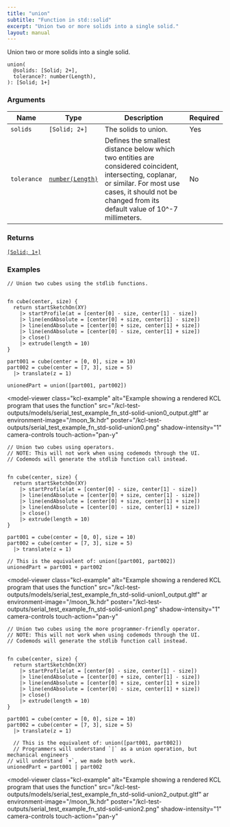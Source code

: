```yaml
---
title: "union"
subtitle: "Function in std::solid"
excerpt: "Union two or more solids into a single solid."
layout: manual
---
```


Union two or more solids into a single solid.

```kcl
union(
  @solids: [Solid; 2+],
  tolerance?: number(Length),
): [Solid; 1+]
```



### Arguments

| Name | Type | Description | Required |
|----------|------|-------------|----------|
| `solids` | `[Solid; 2+]` | The solids to union. | Yes |
| `tolerance` | [`number(Length)`](/docs/kcl-std/types/std-types-number) | Defines the smallest distance below which two entities are considered coincident, intersecting, coplanar, or similar. For most use cases, it should not be changed from its default value of 10^-7 millimeters. | No |

### Returns

[`[Solid; 1+]`](/docs/kcl-std/types/std-types-Solid)


### Examples

```kcl
// Union two cubes using the stdlib functions.


fn cube(center, size) {
  return startSketchOn(XY)
    |> startProfile(at = [center[0] - size, center[1] - size])
    |> line(endAbsolute = [center[0] + size, center[1] - size])
    |> line(endAbsolute = [center[0] + size, center[1] + size])
    |> line(endAbsolute = [center[0] - size, center[1] + size])
    |> close()
    |> extrude(length = 10)
}

part001 = cube(center = [0, 0], size = 10)
part002 = cube(center = [7, 3], size = 5)
  |> translate(z = 1)

unionedPart = union([part001, part002])

```


<model-viewer
  class="kcl-example"
  alt="Example showing a rendered KCL program that uses the  function"
  src="/kcl-test-outputs/models/serial_test_example_fn_std-solid-union0_output.gltf"
  ar
  environment-image="/moon_1k.hdr"
  poster="/kcl-test-outputs/serial_test_example_fn_std-solid-union0.png"
  shadow-intensity="1"
  camera-controls
  touch-action="pan-y"
>
</model-viewer>

```kcl
// Union two cubes using operators.
// NOTE: This will not work when using codemods through the UI.
// Codemods will generate the stdlib function call instead.


fn cube(center, size) {
  return startSketchOn(XY)
    |> startProfile(at = [center[0] - size, center[1] - size])
    |> line(endAbsolute = [center[0] + size, center[1] - size])
    |> line(endAbsolute = [center[0] + size, center[1] + size])
    |> line(endAbsolute = [center[0] - size, center[1] + size])
    |> close()
    |> extrude(length = 10)
}

part001 = cube(center = [0, 0], size = 10)
part002 = cube(center = [7, 3], size = 5)
  |> translate(z = 1)

// This is the equivalent of: union([part001, part002])
unionedPart = part001 + part002

```


<model-viewer
  class="kcl-example"
  alt="Example showing a rendered KCL program that uses the  function"
  src="/kcl-test-outputs/models/serial_test_example_fn_std-solid-union1_output.gltf"
  ar
  environment-image="/moon_1k.hdr"
  poster="/kcl-test-outputs/serial_test_example_fn_std-solid-union1.png"
  shadow-intensity="1"
  camera-controls
  touch-action="pan-y"
>
</model-viewer>

```kcl
// Union two cubes using the more programmer-friendly operator.
// NOTE: This will not work when using codemods through the UI.
// Codemods will generate the stdlib function call instead.


fn cube(center, size) {
  return startSketchOn(XY)
    |> startProfile(at = [center[0] - size, center[1] - size])
    |> line(endAbsolute = [center[0] + size, center[1] - size])
    |> line(endAbsolute = [center[0] + size, center[1] + size])
    |> line(endAbsolute = [center[0] - size, center[1] + size])
    |> close()
    |> extrude(length = 10)
}

part001 = cube(center = [0, 0], size = 10)
part002 = cube(center = [7, 3], size = 5)
  |> translate(z = 1)

  // This is the equivalent of: union([part001, part002])
  // Programmers will understand `|` as a union operation, but mechanical engineers
// will understand `+`, we made both work.
unionedPart = part001 | part002

```


<model-viewer
  class="kcl-example"
  alt="Example showing a rendered KCL program that uses the  function"
  src="/kcl-test-outputs/models/serial_test_example_fn_std-solid-union2_output.gltf"
  ar
  environment-image="/moon_1k.hdr"
  poster="/kcl-test-outputs/serial_test_example_fn_std-solid-union2.png"
  shadow-intensity="1"
  camera-controls
  touch-action="pan-y"
>
</model-viewer>


